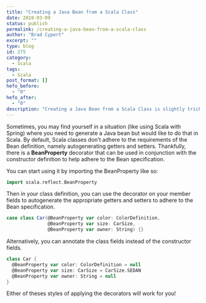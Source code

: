 ```yaml
---
title: "Creating a Java Bean from a Scala Class"
date: 2018-03-09
status: publish
permalink: /creating-a-java-bean-from-a-scala-class
author: "Brad Cypert"
excerpt: ""
type: blog
id: 275
category:
  - Scala
tags:
  - Scala
post_format: []
hefo_before:
  - "0"
hefo_after:
  - "0"
description: "Creating a Java Bean from a Scala Class is slightly tricky as Scala classes don't adhere to the Bean definition, but with a little work we can make Scala classes into Java beans."
---
```


Sometimes, you may find yourself in a situation (like using Scala with Spring) where you need to generate a Java bean but would like to do that in Scala. By default, Scala classes don’t adhere to the requirements of the Bean definition, namely autogenerating getters and setters. Thankfully, there is a **BeanProperty** decorator that can be used in conjunction with the constructor definition to help adhere to the Bean specification.

You can start using it by importing the BeanProperty like so:

```scala
import scala.reflect.BeanProperty
```

Then in your class definition, you can use the decorator on your member fields to autogenerate the appropriate getters and setters to adhere to the Bean specification.

```scala
case class Car(@BeanProperty var color: ColorDefinition,
               @BeanProperty var size: CarSize,
               @BeanProperty var owner: String) {}
```

Alternatively, you can annotate the class fields instead of the constructor fields.

```scala
class Car {
  @BeanProperty var color: ColorDefinition = null
  @BeanProperty var size: CarSize = CarSize.SEDAN
  @BeanProperty var owner: String = null
}
```

Either of theses styles of applying the decorators will work for you!
